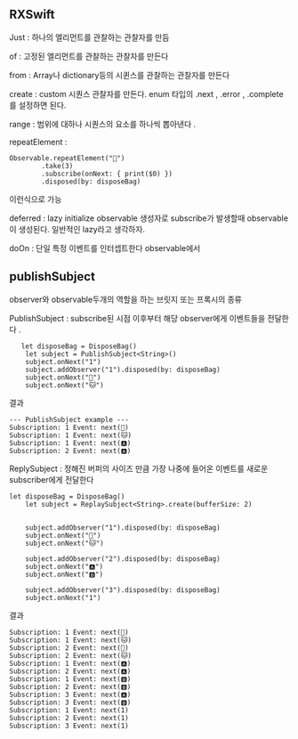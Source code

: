## RXSwift 

Just 
: 하나의 엘리먼트를 관찰하는 관찰자를 만듬

of 
: 고정된 엘리먼트를 관찰하는 관찰자를 만든다

from 
: Array나 dictionary등의 시퀸스를 관찰하는 관찰자를 만든다 

create
: custom 시퀀스 관찰자를 만든다.  enum 타입의 .next , .error , .complete를 설정하면 된다.

range 
: 범위에 대하나 시퀀스의 요소를 하나씩 뽑아낸다 .

repeatElement
:    
```
Observable.repeatElement("🔴")
        .take(3)
        .subscribe(onNext: { print($0) })
        .disposed(by: disposeBag)
```

이런식으로 가능 


deferred
: lazy initialize observable 생성자로 subscribe가 발생할때 observable이 생성된다.
 일반적인 lazy라고 생각하자.

doOn
: 단일 특정 이벤트를 인터셉트한다 observable에서 


## publishSubject

observer와 observable두개의 역할을 하는 브릿지 또는 프록시의 종류  


PublishSubject
: subscribe된 시점 이후부터 해당 observer에게 이벤트들을 전달한다 .

```
   let disposeBag = DisposeBag()
    let subject = PublishSubject<String>()
    subject.onNext("1")
    subject.addObserver("1").disposed(by: disposeBag)
    subject.onNext("🐶")
    subject.onNext("🐱")
```

결과

```
--- PublishSubject example ---
Subscription: 1 Event: next(🐶)
Subscription: 1 Event: next(🐱)
Subscription: 1 Event: next(🅰️)
Subscription: 2 Event: next(🅰️)
```


ReplySubject
: 정해진 버퍼의 사이즈 만큼 가장 나중에 들어온 이벤트를 새로운 subscriber에게 전달한다 

```
let disposeBag = DisposeBag()
    let subject = ReplaySubject<String>.create(bufferSize: 2)
  
  
    subject.addObserver("1").disposed(by: disposeBag)
    subject.onNext("🐶")
    subject.onNext("🐱")
    
    subject.addObserver("2").disposed(by: disposeBag)
    subject.onNext("🅰️")
    subject.onNext("🅱️")
  
    subject.addObserver("3").disposed(by: disposeBag)
    subject.onNext("1")
```

결과 

```
Subscription: 1 Event: next(🐶)
Subscription: 1 Event: next(🐱)
Subscription: 2 Event: next(🐶)
Subscription: 2 Event: next(🐱)
Subscription: 1 Event: next(🅰️)
Subscription: 2 Event: next(🅰️)
Subscription: 1 Event: next(🅱️)
Subscription: 2 Event: next(🅱️)
Subscription: 3 Event: next(🅰️)
Subscription: 3 Event: next(🅱️)
Subscription: 1 Event: next(1)
Subscription: 2 Event: next(1)
Subscription: 3 Event: next(1)
```





